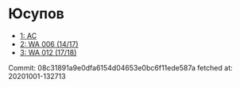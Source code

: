 # Юсупов
- [1: AC](1.md)
- [2: WA 006 (14/17)](2.md)
- [3: WA 012 (17/18)](3.md)

Commit: 08c31891a9e0dfa6154d04653e0bc6f11ede587a
 fetched at: 20201001-132713
